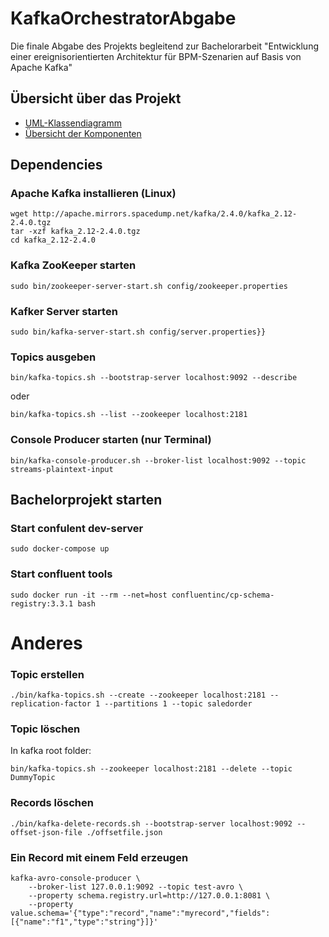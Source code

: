 # KafkaOrchestratorAbgabe
Die finale Abgabe des Projekts begleitend zur Bachelorarbeit "Entwicklung einer ereignisorientierten Architektur für BPM-Szenarien auf Basis von Apache Kafka"

## Übersicht über das Projekt

- [UML-Klassendiagramm](classd.png)
- [Übersicht der Komponenten](componentsd.png)

## Dependencies

### Apache Kafka installieren (Linux)
```
wget http://apache.mirrors.spacedump.net/kafka/2.4.0/kafka_2.12-2.4.0.tgz
tar -xzf kafka_2.12-2.4.0.tgz
cd kafka_2.12-2.4.0
```

### Kafka ZooKeeper starten
```
sudo bin/zookeeper-server-start.sh config/zookeeper.properties
```

### Kafker Server starten
```
sudo bin/kafka-server-start.sh config/server.properties}}
```

### Topics ausgeben
```
bin/kafka-topics.sh --bootstrap-server localhost:9092 --describe
```
oder 
```
bin/kafka-topics.sh --list --zookeeper localhost:2181
```

### Console Producer starten (nur Terminal)
```
bin/kafka-console-producer.sh --broker-list localhost:9092 --topic streams-plaintext-input
```

## Bachelorprojekt starten

### Start confulent dev-server
```
sudo docker-compose up
```

### Start confluent tools
```
sudo docker run -it --rm --net=host confluentinc/cp-schema-registry:3.3.1 bash
```

# Anderes
### Topic erstellen
```
./bin/kafka-topics.sh --create --zookeeper localhost:2181 --replication-factor 1 --partitions 1 --topic saledorder
```

### Topic löschen
In kafka root folder:
```
bin/kafka-topics.sh --zookeeper localhost:2181 --delete --topic DummyTopic
```

### Records löschen
```
./bin/kafka-delete-records.sh --bootstrap-server localhost:9092 --offset-json-file ./offsetfile.json
```

### Ein Record mit einem Feld erzeugen
```
kafka-avro-console-producer \
    --broker-list 127.0.0.1:9092 --topic test-avro \
    --property schema.registry.url=http://127.0.0.1:8081 \
    --property value.schema='{"type":"record","name":"myrecord","fields":[{"name":"f1","type":"string"}]}'
```
